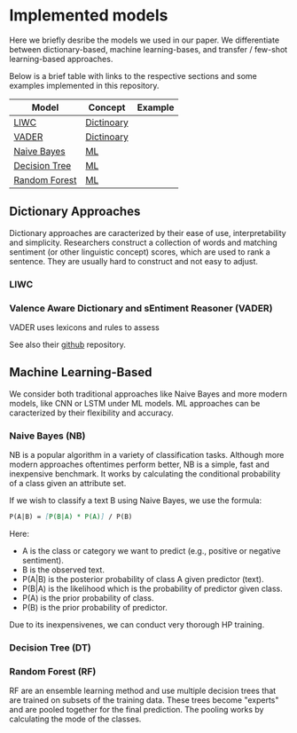 # Implemented models
Here we briefly desribe the models we used in our paper. We differentiate between dictionary-based, machine learning-bases, and transfer / few-shot learning-based approaches.

Below is a brief table with links to the respective sections and some examples implemented in this repository.

|Model | Concept | Example |
|---|---|---|
|[LIWC](#liwc)| [Dictinoary](#dictionary-approaches)|
|[VADER](#valence-aware-dictionary-and-sentiment-reasoner-vader)| [Dictinoary](#dictionary-approaches)|
|[Naive Bayes](#naive-bayes-nb) | [ML](#machine-learning-based)|
|[Decision Tree](#decision-tree-dt) | [ML](#machine-learning-based)|
|[Random Forest](#random-forest-rf) | [ML](#machine-learning-based)|

## Dictionary Approaches
Dictionary approaches are caracterized by their ease of use, interpretability and simplicity. Researchers construct a collection of words and matching sentiment (or other linguistic concept) scores, which are used to rank a sentence. They are usually hard to construct and not easy to adjust.

### LIWC
### Valence Aware Dictionary and sEntiment Reasoner (VADER)
VADER uses lexicons and rules to assess 

See also their [github](https://github.com/cjhutto/vaderSentiment) repository.

## Machine Learning-Based
We consider both traditional approaches like Naive Bayes and more modern models, like CNN or LSTM under ML models. ML approaches can be caracterized by their flexibility and accuracy. 

### Naive Bayes (NB)
NB is a popular algorithm in a variety of classification tasks. Although more modern approaches oftentimes perform better, NB is a simple, fast and inexpensive benchmark. It works by calculating the conditional probability of a class given an attribute set.

If we wish to classify a text B using Naive Bayes, we use the formula:

```markdown
P(A|B) = [P(B|A) * P(A)] / P(B)
```
Here:
- A is the class or category we want to predict (e.g., positive or negative sentiment).
- B is the observed text.
- P(A|B) is the posterior probability of class A given predictor (text).
- P(B|A) is the likelihood which is the probability of predictor given class.
- P(A) is the prior probability of class.
- P(B) is the prior probability of predictor.

Due to its inexpensivenes, we can conduct very thorough HP training.

### Decision Tree (DT)

### Random Forest (RF)

RF are an ensemble learning method and use multiple decision trees that are trained on subsets of the training data. These trees become "experts" and are pooled together for the final prediction. The pooling works by calculating the mode of the classes.

### 